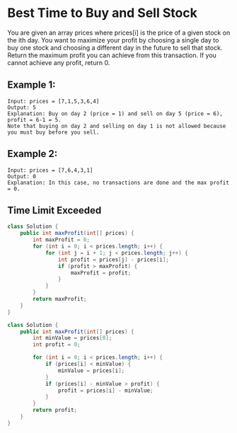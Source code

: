 # Best Time to Buy and Sell Stock

You are given an array prices where prices[i] is the price of a given stock on the ith day.
You want to maximize your profit by choosing a single day to buy one stock and choosing a different day in the future to sell that stock.
Return the maximum profit you can achieve from this transaction. If you cannot achieve any profit, return 0.

## Example 1:
```
Input: prices = [7,1,5,3,6,4]
Output: 5
Explanation: Buy on day 2 (price = 1) and sell on day 5 (price = 6), profit = 6-1 = 5.
Note that buying on day 2 and selling on day 1 is not allowed because you must buy before you sell.
```

## Example 2:
```
Input: prices = [7,6,4,3,1]
Output: 0
Explanation: In this case, no transactions are done and the max profit = 0.
```
## Time Limit Exceeded
```java
class Solution {
    public int maxProfit(int[] prices) {
        int maxProfit = 0;
        for (int i = 0; i < prices.length; i++) {
            for (int j = i + 1; j < prices.length; j++) {
                int profit = prices[j] - prices[i];
                if (profit > maxProfit) {
                    maxProfit = profit;
                }
            }
        }
        return maxProfit;
    }
}
```
```java
class Solution {
    public int maxProfit(int[] prices) {
        int minValue = prices[0];
        int profit = 0;

        for (int i = 0; i < prices.length; i++) {
            if (prices[i] < minValue) {
                minValue = prices[i];
            }
            if (prices[i] - minValue > profit) {
                profit = prices[i] - minValue;
            }
        }
        return profit;
    }
}
```
